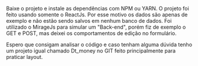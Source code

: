 Baixe o projeto e instale as dependências com NPM ou YARN.
O projeto foi feito usando somente o ReactJs. Por esse motivo os dados são apenas de exemplo e não estão sendo salvos em nenhum banco de dados.
Foi utilizado o MirageJs para simular um "Back-end", porém fiz de exemplo o GET e POST, mas deixei os comportamentos de edição no formulário.

Espero que consigam analisar o código e caso tenham alguma dúvida tenho um projeto igual chamado Dt_money no GIT feito principalmente para praticar layout.

